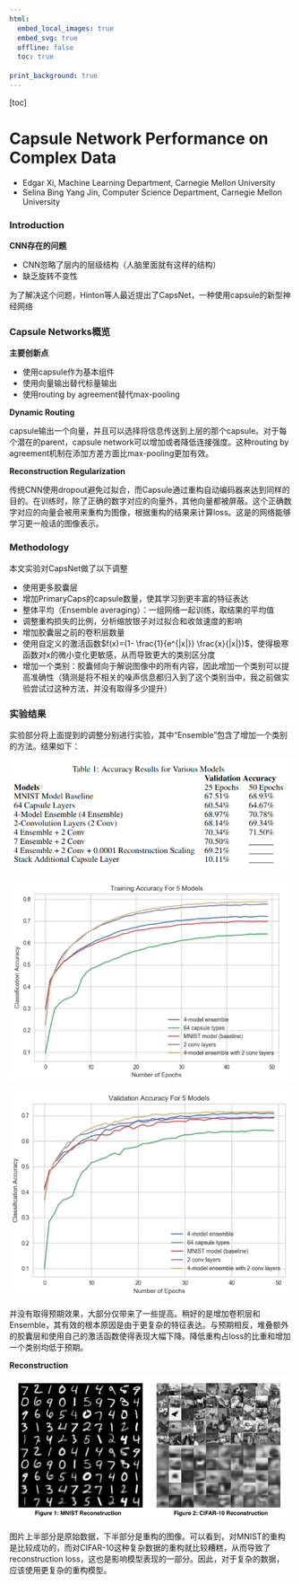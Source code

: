 ```yaml
---
html:
  embed_local_images: true
  embed_svg: true
  offline: false
  toc: true

print_background: true
---
```


[toc]

# Capsule Network Performance on Complex Data

- Edgar Xi, Machine Learning Department, Carnegie Mellon University
- Selina Bing  Yang Jin, Computer Science Department, Carnegie Mellon University

### Introduction

**CNN存在的问题**

- CNN忽略了层内的层级结构（人脑里面就有这样的结构）
- 缺乏旋转不变性

为了解决这个问题，Hinton等人最近提出了CapsNet，一种使用capsule的新型神经网络

### Capsule Networks概览

**主要创新点**

- 使用capsule作为基本组件
- 使用向量输出替代标量输出
- 使用routing by agreement替代max-pooling

**Dynamic Routing**

capsule输出一个向量，并且可以选择将信息传送到上层的那个capsule。对于每个潜在的parent，capsule network可以增加或者降低连接强度。这种routing by agreement机制在添加方差方面比max-pooling更加有效。

**Reconstruction Regularization**

传统CNN使用dropout避免过拟合，而Capsule通过重构自动编码器来达到同样的目的。在训练时，除了正确的数字对应的向量外，其他向量都被屏蔽。这个正确数字对应的向量会被用来重构为图像，根据重构的结果来计算loss。这是的网络能够学习更一般话的图像表示。

### Methodology

本文实验对CapsNet做了以下调整

- 使用更多胶囊层
- 增加PrimaryCaps的capsule数量，使其学习到更丰富的特征表达
- 整体平均（Ensemble averaging）：一组网络一起训练，取结果的平均值
- 调整重构损失的比例，分析缩放银子对过拟合和收敛速度的影响
- 增加胶囊层之前的卷积层数量
- 使用自定义的激活函数$f(x)=(1- \frac{1}{e^{|x|}} \frac{x}{|x|})$，使得极寒函数对x的微小变化更敏感，从而导致更大的类别区分度
- 增加一个类别：胶囊倾向于解说图像中的所有内容，因此增加一个类别可以提高准确性（猜测是将不相关的噪声信息都归入到了这个类别当中，我之前做实验尝试过这种方法，并没有取得多少提升）

### 实验结果

实验部分将上面提到的调整分别进行实验，其中“Ensemble”包含了增加一个类别的方法。结果如下：

![](assets/CapsNet-Performance-on-Complex-Data-df4ca.png)

![](assets/CapsNet-Performance-on-Complex-Data-4f0de.png)

![](assets/CapsNet-Performance-on-Complex-Data-aa57b.png)


并没有取得预期效果，大部分仅带来了一些提高。稍好的是增加卷积层和Ensemble，其有效的根本原因是由于更复杂的特征表达。与预期相反，堆叠额外的胶囊层和使用自己的激活函数使得表现大幅下降。降低重构占loss的比重和增加一个类别均低于预期。

**Reconstruction**

![](assets/CapsNet-Performance-on-Complex-Data-414b5.png)

图片上半部分是原始数据，下半部分是重构的图像。可以看到，对MNIST的重构是比较成功的，而对CIFAR-10这种复杂数据的重构就比较糟糕，从而导致了reconstruction loss，这也是影响模型表现的一部分。因此，对于复杂的数据，应该使用更复杂的重构模型。
